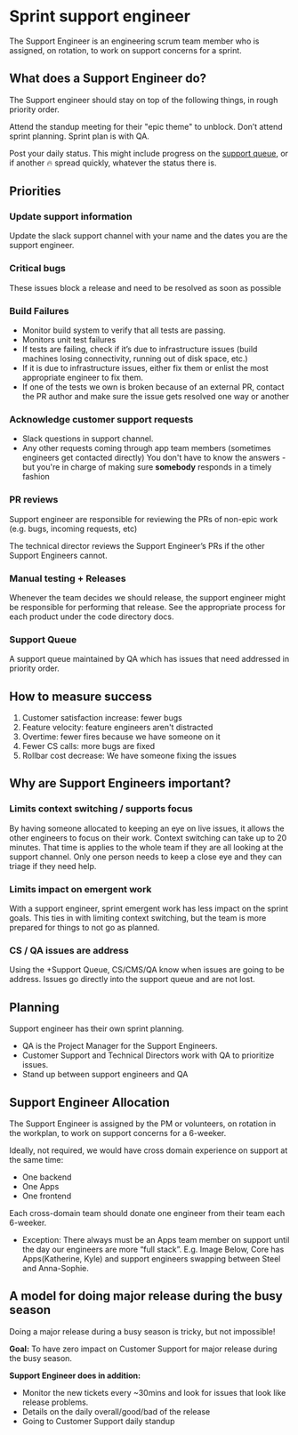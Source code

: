 # Sprint support engineer

The Support Engineer is an engineering scrum team member who is assigned, on rotation, to work on support concerns for a sprint. 

## What does a Support Engineer do?

The Support engineer should stay on top of the following things, in rough priority order.

Attend the standup meeting for their "epic theme" to unblock. Don’t attend sprint planning. Sprint plan is with QA.

Post your daily status.  This might include progress on the [support queue](support_queue), or if another 🔥 spread quickly, whatever the status there is.

## Priorities
### Update support information
Update the slack support channel with your name and the dates you are the support engineer.

### Critical bugs
These issues block a release and need to be resolved as soon as possible

### Build Failures
* Monitor build system to verify that all tests are passing. 
* Monitors unit test failures
* If tests are failing, check if it’s due to infrastructure issues (build machines losing connectivity, running out of disk space, etc.)
* If it is due to infrastructure issues, either fix them or enlist the most appropriate engineer to fix them.
* If one of the tests we own is broken because of an external PR, contact the PR author and make sure the issue gets resolved one way or another

### Acknowledge customer support requests
* Slack questions in support channel.
* Any other requests coming through app team members (sometimes engineers get contacted directly) You don't have to know the answers - but you're in charge of making sure **somebody** responds in a timely fashion

### PR reviews
Support engineer are responsible for reviewing the PRs of non-epic work (e.g. bugs, incoming requests, etc)

The technical director reviews the Support Engineer’s PRs if the other Support Engineers cannot.

### Manual testing + Releases
Whenever the team decides we should release, the support engineer might be responsible for performing that release. See the appropriate process for each product under the code directory docs.

### Support Queue
A support queue maintained by QA which has issues that need addressed in priority order.


## How to measure success
1. Customer satisfaction increase: fewer bugs
1. Feature velocity: feature engineers aren't distracted
1. Overtime: fewer fires because we have someone on it
1. Fewer CS calls: more bugs are fixed
1. Rollbar cost decrease: We have someone fixing the issues

## Why are Support Engineers important?
### Limits context switching / supports focus
By having someone allocated to keeping an eye on live issues, it allows the other engineers to focus on their work. Context switching can take up to 20 minutes. That time is applies to the whole team if they are all looking at the support channel. Only one person needs to keep a close eye and they can triage if they need help.

### Limits impact on emergent work
With a support engineer, sprint emergent work has less impact on the sprint goals. This ties in with limiting context switching, but the team is more prepared for things to not go as planned.

### CS / QA issues are address
Using the +Support Queue, CS/CMS/QA know when issues are going to be address. Issues go directly into the support queue and are not lost.


## Planning

Support engineer has their own sprint planning.

- QA is the Project Manager for the Support Engineers.
- Customer Support and Technical Directors work with QA to prioritize issues.
- Stand up between support engineers and QA


## Support Engineer Allocation

The Support Engineer is assigned by the PM or volunteers, on rotation in the workplan, to work on support concerns for a 6-weeker.

Ideally, not required, we would have cross domain experience on support at the same time:

- One backend
- One Apps
- One frontend 

Each cross-domain team should donate one engineer from their team each 6-weeker.

- Exception: There always must be an Apps team member on support until the day our engineers are more “full stack”. E.g. Image Below, Core has Apps(Katherine, Kyle) and support engineers swapping between Steel and Anna-Sophie.



## A model for doing major release during the busy season

Doing a major release during a busy season is tricky, but not impossible!

**Goal:** To have zero impact on Customer Support for major release during the busy season.

**Support Engineer does in addition:**

- Monitor the new tickets every ~30mins and look for issues that look like release problems.
- Details on the daily overall/good/bad of the release
- Going to Customer Support daily standup
